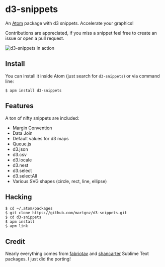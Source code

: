 # d3-snippets
An [Atom](https://atom.io) package with d3 snippets. Accelerate your graphics!

Contributions are appreciated, if you miss a snippet feel free to create an issue or open a pull request.

![d3-snippets in action](https://cloud.githubusercontent.com/assets/1236790/13730058/c2121150-e944-11e5-85fb-2158f62e082d.gif)

## Install
You can install it inside Atom (just search for `d3-snippets`) or via command line:
```
$ apm install d3-snippets
```

## Features
A ton of nifty snippets are included:
- Margin Convention
- Data Join
- Default values for d3 maps
- Queue.js
- d3.json
- d3.csv
- d3.locale
- d3.nest
- d3.select
- d3.selectAll
- Various SVG shapes (circle, rect, line, ellipse)

## Hacking
```
$ cd ~/.atom/packages
$ git clone https://github.com/martgnz/d3-snippets.git
$ cd d3-snippets
$ apm install
$ apm link
```

## Credit
Nearly everything comes from [fabriotav](https://github.com/fabriciotav/d3-snippets-for-sublime-text-2) and [shancarter](https://github.com/shancarter/sublime-text-d3/) Sublime Text packages. I just did the porting!
